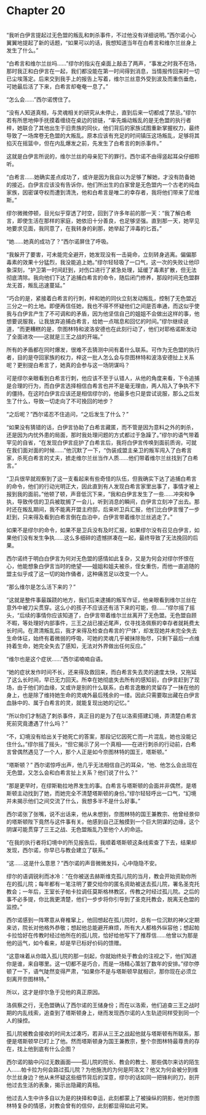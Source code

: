 # Chapter 20

<br>
“我听白伊言提起过无色盟的叛乱和刺杀事件，不过他没有详细说明。”西尔诺小心翼翼地提起了新的话题，“如果可以的话，我想知道当年在白希言和维尔兰丝身上发生了什么。”

“白希言和维尔兰丝吗……”缪尔的指尖在桌面上敲击了两声，“事发之时我不在场，那时我正和白伊言在一起，我们都没能在第一时间得到消息，当情报传回来时一切已尘埃落定。后来交到我手上的报告上写着，维尔兰丝意外受到波及而重伤垂危，可她最后活了下来，白希言却奄奄一息了。”

“怎么会……”西尔诺愣住了。

“没有人知道真相，与灵魂相关的研究从未停止，直到后来一切都成了禁忌。”缪尔若有所思地伸手抚摸着缠绕在桌边的锁链，“率先煽动叛乱的是无色盟的执行者梓，她联合了其他出生于旧贵族的同伙，他们背后的家族试图重新掌握权力，最终导致了一场席卷无色盟的大叛乱。原本应该有充足的时间镇压这场叛乱，足够将其掐灭在摇篮中，但在内乱爆发之前，先发生了白希言的刺杀事件。”

这就是白伊言所说的，维尔兰丝的母亲犯下的罪行。西尔诺不由得竖起耳朵仔细聆听。

“白希言……她确实差点成功了，或许是因为我自以为足够了解她，才没有防备她的接近。白伊言应该没有告诉你，他们所出生的白家曾是无色盟内一个古老的纯血家族，因密谋夺权而遭到清洗，他和白希言是唯二的幸存者，我将他们带来了尼维斯。”

缪尔微微停顿，目光似乎穿透了时空，回到了许多年前的那一天：“我了解白希言，即使生活在那样的家庭，她依旧十分善良，也足够坚强。直到那一天，她罕见地要求见面，我同意了，在我转身的刹那，她举起了淬毒的匕首。”

“她……她真的成功了？”西尔诺屏住了呼吸。

“我躲开了要害，可未能完全避开，她发现没有一击毙命，立刻转身逃离。偏偏那毒素的效果十分猛烈，我没能追上她。”缪尔轻轻吸了一口气，这一次的失败让他印象深刻，“护卫第一时间赶到，对伤口进行了紧急处理，延缓了毒素扩散，但无法彻底清除。我向他们下达了追捕白希言的命令，随后闭门修养，那段时间无色盟群龙无首，叛乱迅速蔓延。”

“巧合的是，紧接着白希言的行刺，梓和她的同伙立刻发动叛乱，控制了无色盟近三分之一的土地。即便再信任她，我也不得不怀疑他们之间是否串通，而这似乎使我与白伊言产生了不可调和的矛盾，因为他坚信自己的姐姐不会做出这样的事，他想要说服我，让我放弃追捕白希言，给她一点喘息和回忆的时间。”缪尔继续说道，“而更糟糕的是，奈图林特和波洛安德也在此刻行动了，他们对耶格诺斯发动了全面进攻——这就是三王之战的开端。”

所有的矛盾都在同时爆发，很难不去猜测中间有着什么联系。可作为无色盟的执行者，目的是夺回家族的权力，梓这一批人怎么会与奈图林特和波洛安德扯上关系呢？更别提白希言了，她真的会参与这一场阴谋吗？

可是缪尔亲眼看到白希言行刺，他应该不至于认错人，从他的角度来看，下令追捕是合理的行为，而白伊言选择相信白希言也并不是毫无理由，两人陷入了争执不下的僵持。在这时白伊言应该还是相信缪尔的，他最多也只是尝试说服，那么之后发生了什么，导致一切走向了不可挽回的地步？

“之后呢？”西尔诺忍不住追问，“之后发生了什么？”

“如果没有猜错的话，白伊言协助了白希言藏匿，而不管是因为意料之外的刺杀，还是因为内忧外患的局面，那时我处理问题的方式都过于急躁了。”缪尔的语气带着罕见的自省，“在发现白伊言庇护了白希言后，我将白伊言传唤到面前质询，可就在我们面对面的时候……”他沉默了一下，“伪装成盟主亲卫的叛军闯入了白希言家，杀死白希言的丈夫，掳走维尔兰丝当作人质……他们带着维尔兰丝找到了白希言。”

“卫兵很早就观察到了这一支看起来有些奇怪的队伍，但我确实下达了追捕白希言的命令，他们的行动光明正大，因此直到有人发现白希言家里出事了，事情才被上报到我的面前。”他顿了顿，声音低沉下来，“我和白伊言发生了一些……冲突和争执，导致传信的卫兵被耽搁了一会儿，听到消息的瞬间，白伊言立刻冲了出去。那时还在叛乱期间，我不能离开盟主府邸，后来听卫兵汇报，他们比白伊言慢了一步赶到，只来得及看到白希言倒在血泊中，白伊言带着维尔兰丝逃走了。”

如果不是缪尔的命令，如果不是卫兵没有及时汇报，如果缪尔没有召见白伊言，如果他们没有发生争执……这么多细碎的遗憾拼凑在一起，最终导致了无法挽回的后果。

西尔诺终于明白白伊言为何对无色盟的感情如此复杂，又是为何会对缪尔怀恨在心，他能想象白伊言当时的绝望——姐姐和姐夫被杀，侄女重伤，而他一直追随的盟主似乎成了这一切的始作俑者，这种痛苦足以改变一个人。

“那么维尔是怎么活下来的？”

“这就是整件事最蹊跷的地方，我们后来逮捕的叛军作证，他亲眼看到维尔兰丝在意外中被刀尖贯穿。这么小的孩子不应该还有活下来的可能，但……”缪尔摇了摇头，“后续的事情你应该知道了，白伊言带着维尔兰丝离开了无色盟。无色盟自顾不暇，等处理好内部事件，三王之战已接近尾声，仅寻找洛佩察的幸存者就耗费太长时间。在肃清叛乱后，我才来得及检查白希言的‘尸体’，却发现她并未完全失去生命体征，始终有着微弱的呼吸，可她的灵魂几乎被抹除殆尽，只剩下最后一点维持着生命，她完全失去了感知，无法对外界做出任何反应。”

“维尔也是这个症状……”西尔诺喃喃自语。

“她的症状发作时间不长，还来得及救回来，而白希言失去灵的速度太快，又拖延了这么长时间，早已无力回天。所幸在她彻底失去所有的感知前，白伊言赶到了现场，由于他们的血缘，又或许是别的什么联系，白希言逸散的灵留存了一抹在他的身上，也是除了维持她生命的灵魂外最后残余的一缕。因此只需要取出藏在白伊言血脉中的、属于白希言的灵，就能复现出她的记忆。”

“所以你们才制造了刺杀事件，真正目的是为了在以洛索搭建幻境，弄清楚白希言死前究竟遭遇了什么吗？”

“不，幻境没有给出关于她死亡的答案，那段记忆因死亡而一片混乱，她也没能记住什么。”缪尔摇了摇头，“但它揭示了另一个真相——在进行刺杀的行动前，白希言曾偶然遇见了一个人，那个人正是如今奈图林特的国王，塔斯顿。”

“塔斯顿？” 西尔诺惊呼出声，他几乎无法相信自己的耳朵，“他、他怎么会出现在无色盟，又怎么会和白希言扯上关系？他们说了什么？”

“那是更早时，在缪斯勒拉地界发生的事。白希言与塔斯顿的会面并非偶然，是塔斯顿主动找到了她，而她完全不清楚塔斯顿的身份。”缪尔轻轻呼出一口气，“幻境并未揭示他们之间交流了什么，我想多半不是什么好事。”

西尔诺张了张嘴，说不出话来，他从未想到，奈图林特的国王兼教宗、他曾经景仰的塔斯顿陛下竟然与这件事有关。他感到自己正触摸到一个巨大阴谋的边缘，这个阴谋可能贯穿了三王之战、无色盟叛乱乃至他个人的命运。

“在我的执行者将幻境中的所见报告后，我顺着塔斯顿这条线索查了下去，结果却发现，西尔诺，你早已与教会建立了联系。”

“这……这是什么意思？”西尔诺的声音微微发抖，心中隐隐不安。

缪尔的语调锐利而冰冷：“在你被送去赫斯维克孤儿院的当月，教会开始资助你所在的孤儿院；每年都有一笔注明了要交给你的匿名资助被送去孤儿院，署名圣克托教会；一年后，王室长子帕卡拉调任莫斯格林教区，传教之时经过孤儿院。之后的事不必多提，你比我更清楚，他们一步步将你引导到了圣克托教会，脱离无色盟的监控。”

西尔诺感到一阵寒意从脊椎窜上，他回想起在孤儿院时，总有一位沉默的神父定期来访，院长对他格外恭敬；想起他总能避开麻烦，所有大人都格外纵容他；想起帕卡拉恰好在传教时经过他所在的孤儿院，恰好给他写下了推荐信……他曾以为那是他的运气，如今看来，却是早已标好价码的馈赠。

“这意味着从你踏入孤儿院的那一刻起，你就始终处于教会的注视之下，他们知道你是谁，来自哪里。这一切都不是巧合，而是一场精心策划了数年的安排。”缪尔停顿了一下，语气陡然变得严肃，“如果你不是与塔斯顿早就相识，那你现在必须立刻离开奈图林特。”

所以，这才是缪尔急于见他的真正原因。

洛佩察之行，无色盟确认了西尔诺的王储身份；而在以洛索，他们追查三王之战时期的内乱线索，追查到了塔斯顿身上，继而发现西尔诺的人生轨迹同样受到同一个人的操控。

孤儿院被教会接收的时间太过凑巧，若非从三王之战起他就与塔斯顿有所联系，那便是塔斯顿早已盯上了他。然而塔斯顿身为国王兼教宗，整个奈图林特最尊贵的存在，找上他到底有什么企图？

西尔诺的脑中闪过无数画面——孤儿院的院长、教会的教士、那些偶尔来访的陌生人……帕卡拉为何会路过孤儿院？为他施洗的为何是阿洛文？他又为何会被分到维尔兰丝身边？他从未怀疑这些细节背后的深意，缪尔的话如同一把锋利的刀，剖开他过去生活的表象，揭示出隐藏的真相。

他过去人生中许多自以为是的抉择和幸运，此刻都蒙上了被操纵的阴影，他对奈图林特复杂的情感，对教会曾有的信仰，此刻都显得如此可笑。
